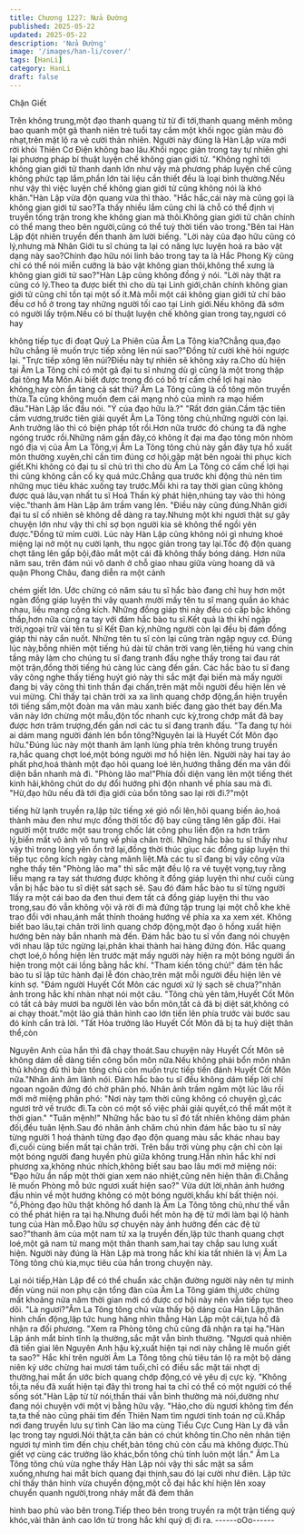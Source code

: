 ```yaml
---
title: Chương 1227: Nửa Đường
published: 2025-05-22
updated: 2025-05-22
description: 'Nửa Đường'
image: '/images/han-li/cover/'
tags: [HanLi]
category: HanLi
draft: false
---
```


Chặn Giết

Trên không trung,một đạo thanh quang từ từ đi tới,thanh quang
mênh mông bao quanh một gã thanh niên trẻ tuổi tay cầm một
khối ngọc giản màu đỏ nhạt,trên mặt lộ ra vẻ cười thản nhiên.
Người này đúng là Hàn Lập vừa mới rời khỏi Thiên Cơ Điện
không bao lâu.Khối ngọc giản trong tay tự nhiên ghi lại phương
pháp bí thuật luyện chế không gian giới tử.
"Không nghĩ tới không gian giới tử thanh danh lớn như vậy mà
phương pháp luyện chế cũng không phức tạp lắm,phần lớn tài liệu
cần thiết đều là loại bình thường.Nếu như vậy thì việc luyện chế
không gian giới tử cũng không nói là khó khăn."Hàn Lập vừa độn
quang vừa thì thào.
"Hắc hắc,cái này mà cũng gọi là không gian giới tử sao?Ta thấy
nhiều lắm cũng chỉ là chỗ có thể định vị truyền tống trận trong khe
không gian mà thôi.Không gian giới tử chân chính có thể mang
theo bên người,cũng có thể tuỳ thời tiến vào trong."Bên tai Hàn
Lập đột nhiên truyền đến thanh âm lười biếng.
"Lời này của đạo hữu cũng có lý,nhưng mà Nhân Giới tu sĩ chúng
ta lại có năng lực luyện hoá ra bảo vật dạng này sao?Chính đạo
hữu nói linh bảo trong tay ta là Hắc Phong Kỳ cũng chỉ có thể nói
miễn cưỡng là bảo vật không gian thôi,không thể xưng là không
gian giới tử sao?"Hàn Lập cũng không đồng ý nói.
"Lời này thật ra cũng có lý.Theo ta được biết thì cho dù tại Linh
giới,chân chính không gian giới tử cũng chỉ tồn tại một số ít.Mà
mỗi một cái không gian giới tử chí bảo đều cơ hồ ở trong tay
những người tối cao tại Linh giới.Nếu không đã sớm có người lấy
trộm.Nếu có bí thuật luyện chế không gian trong tay,ngươi có hay

không tiếp tục đi đoạt Quỷ La Phiên của Âm La Tông kia?Chẳng
qua,đạo hữu chẳng lẽ muốn trực tiếp xông lên núi sao?"Đồng tử
cười khẽ hỏi ngược lại.
"Trực tiếp xông lên núi?Điều này tự nhiên sẽ không xảy ra.Cho dù
hiện tại Âm La Tông chỉ có một gã đại tu sĩ nhưng dù gì cũng là
một trong thập đại tông Ma Môn.Ai biết được trong đó có bố trí
cấm chế lợi hại nào không,hay còn ẩn tàng cả sát thủ?
Âm La Tông cũng là cổ tông môn truyền thừa.Ta cũng không
muốn đem cái mạng nhỏ của mình ra mạo hiểm đâu."Hàn Lập lắc
đầu nói.
"Ý của đạo hữu là.?"
"Rất đơn giản.Cầm tặc tiên cầm vương,trước tiên giải quyết Âm
La Tông tông chủ,những người còn lại.
Anh trưởng lão thì có biện pháp tốt rồi.Hơn nữa trước đó chúng ta
đã nghe ngóng trước rồi.Những năm gần đây,có không ít đại ma
đạo tông môn nhòm ngó địa vị của Âm La Tông,vị Âm La Tông
tông chủ này gần đây tựa hồ xuất môn thường xuyên,chỉ cần tìm
đúng cơ hội,gặp mặt bên ngoài thì phục kích giết.Khi không có đại
tu sĩ chủ trì thì cho dù Âm La Tông có cấm chế lợi hại thì cũng
không cần cố kỵ quá mức.Chẳng qua trước khi động thủ nên tìm
những mục tiêu khác xuống tay trước.Mỗi khi ra tay thời gian cũng
không được quá lâu,vạn nhất tu sĩ Hoá Thần kỳ phát hiện,nhúng
tay vào thì hỏng việc."thanh âm Hàn Lập âm trầm vang lên.
"Điều này cũng đúng.Nhân giới đại tu sĩ cố nhiên sẽ không dễ
dàng ra tay.Nhưng một khi ngươi thật sự gây chuyện lớn như vậy
thì chỉ sợ bọn người kia sẽ không thể ngồi yên được."Đồng tử
mỉm cười.
Lúc này Hàn Lập cũng không nói gì nhưng khoé miệng lại nở một
nụ cười lạnh, thu ngọc giản trong tay lại.Tốc độ độn quang chợt
tăng lên gấp bội,đảo mắt một cái đã không thấy bóng dáng.
Hơn nửa năm sau, trên đám núi vô danh ở chỗ giao nhau giữa
vùng hoang dã và quận Phong Châu, đang diễn ra một cảnh

chém giết lớn.
Ước chừng có năm sáu tu sĩ hắc bào đang chỉ huy hơn một ngàn
đồng giáp luyện thi vây quanh mười mấy tên tu sĩ mang quần áo
khác nhau, liều mạng công kích.
Những đồng giáp thi này đều có cấp bậc không thấp,hơn nữa
cùng ra tay với đám hắc bào tu sĩ.Kết quả là thi khí ngập
trời,ngoại trừ vài tên tu sĩ Kết Đan kỳ,những người còn lại đều bị
đám đồng giáp thi này cắn nuốt.
Những tên tu sĩ còn lại cũng tràn ngập nguy cơ.
Đúng lúc này,bỗng nhiên một tiếng hú dài từ chân trời vang
lên,tiếng hú vang chín tầng mây làm cho chúng tu sĩ đang tranh
đấu nghe thấy trong tai đau rát một trận,đồng thời tiếng hú càng
lúc càng đến gần.
Các hắc bào tu sĩ đang vây công nghe thấy tiếng huýt gió này thì
sắc mặt đại biến mà mấy người đang bị vây công thì tinh thần đại
chấn,trên mặt mỗi người đều hiện lên vẻ vui mừng.
Chỉ thấy tại chân trời xa xa linh quang chớp động,ẩn hiện truyền
tới tiếng sấm,một đoàn ma vân màu xanh biếc đang gào thét bay
đến.Ma vân này lớn chừng một mẫu,độn tốc nhanh cực kỳ,trong
chớp mắt đã bay được hơn trăm trượng,đến gần nơi các tu sĩ
đang tranh đấu.
"Ta đang tự hỏi ai dám mang người đánh lén bổn tông?Nguyên lai
là Huyết Cốt Môn đạo hữu."Đúng lúc này một thanh âm lạnh lùng
phía trên không trung truyền ra,hắc quang chợt loé,một bóng
người mơ hồ hiện lên.
Người này hai tay áo phất phơ,hoá thành một đạo hôi quang loé
lên,hướng thẳng đến ma vân đối diện bắn nhanh mà đi.
"Phòng lão ma!"Phía đối diện vang lên một tiếng thét kinh
hãi,không chút do dự đổi hướng phi độn nhanh về phía sau mà đi.
"Hừ,đạo hữu nếu đã tới địa giới của bổn tông sao lại rời đi.?"một

tiếng hừ lạnh truyền ra,lập tức tiếng xé gió nổi lên,hôi quang biến
ảo,hoá thành màu đen như mực đồng thời tốc độ bay cũng tăng
lên gấp đôi.
Hai người một trước một sau trong chốc lát công phu liền độn ra
hơn trăm lý,biến mất vô ảnh vô tung về phía chân trời.
Những hắc bào tu sĩ thấy như vậy thì trong lòng yên ổn trở
lại,đồng thời thúc giục các đồng giáp luyện thi tiếp tục công kích
ngày càng mãnh liệt.Mà các tu sĩ đang bị vây công vừa nghe thấy
tên "Phòng lão ma" thì sắc mặt đều lộ ra vẻ tuyệt vọng,tuy rằng
liều mạng ra tay sát thương được không ít đồng giáp luyện thi
như cuối cùng vẫn bị hắc bào tu sĩ diệt sát sạch sẽ.
Sau đó đám hắc bào tu sĩ từng người 1lấy ra một cái bao da đen
thui đem tất cả đồng giáp luyện thi thu vào trong,sau đó vẫn
không vội vã rời đi mà đứng tập trung lại một chỗ khe khẽ trao đổi
với nhau,ánh mắt thỉnh thoảng hướng về phía xa xa xem xét.
Không biết bao lâu,tại chân trời linh quang chớp động,một đạo ô
hồng xuất hiện hướng bên này bắn nhanh mà đến.
Đám hắc bào tu sĩ vốn đang nói chuyện với nhau lập tức ngừng
lại,phân khai thành hai hàng đứng đón.
Hắc quang chợt loé,ô hồng hiện lên trước mặt mấy người này
hiện ra một bóng người ẩn hiện trong một cái lồng bằng hắc khí.
"Tham kiến tông chủ!" đám tên hắc bào tu sĩ lập tức hành đại lễ
đón chào,trên mặt mỗi người đều hiện lên vẻ kính sợ.
"Đám người Huyết Cốt Môn các ngươi xử lý sạch sẽ chưa?"nhân
ảnh trong hắc khí nhàn nhạt nói một câu.
"Tông chủ yên tâm,Huyết Cốt Môn có tất cả bảy mươi ba người
lẻn vào bổn môn,tất cả đã bị diệt sát,không có ai chạy thoát."một
lão giả thân hình cao lớn tiến lên phía trước vài bước sau đó kính
cẩn trả lời.
"Tất Hỏa trưởng lão Huyết Cốt Môn đã bị ta huỷ diệt thân thể,còn

Nguyên Anh của hắn thì đã chạy thoát.Sau chuyện này Huyết Cốt
Môn sẽ không dám dễ dàng tiến công bổn môn nữa.Nếu không
phải bổn môn nhân thủ không đủ thì bản tông chủ còn muốn trực
tiếp tiến đánh Huyết Cốt Môn nữa."Nhân ảnh âm lãnh nói.
Đám hắc bào tu sĩ đều không dám tiếp lời chỉ ngoan ngoãn đứng
đó chờ phân phó.
Nhân ảnh trầm ngâm một lúc lâu rồi mới mở miệng phân phó:
"Nơi này tạm thời cũng không có chuyện gì,các ngươi trở về trước
đi.Ta còn có một số việc phải giải quyết,có thể mất một ít thời
gian."
"Tuân mệnh!"
Những hắc bào tu sĩ đó tất nhiên không dám phản đối,đều tuân
lệnh.Sau đó nhân ảnh chăm chú nhìn đám hắc bào tu sĩ này từng
người 1 hoá thành từng đạo đạo độn quang màu sắc khác nhau
bay đi,cuối cùng biến mất tại chân trời.
Trên bầu trời vùng phụ cận chỉ còn lại một bóng người đang
huyền phù giữa không trung.Hắn nhìn hắc khí nơi phương
xa,không nhúc nhích,không biết sau bao lâu mới mở miệng nói:
"Đạo hữu ẩn nấp một thời gian xem náo nhiệt,cũng nên hiện thân
đi.Chẳng lẽ muốn Phòng mỗ bức ngươi xuất hiện sao?"
Vừa dứt lời,nhân ảnh hướng đầu nhìn về một hướng không có
một bóng người,khẩu khí bất thiện nói.
"ồ,Phòng đạo hữu thật không hổ danh là Âm La Tông tông
chủ,như thế vẫn có thể phát hiện ra tại hạ.Nhưng đuổi hết môn hạ
đệ tử mới làm bại lộ hành tung của Hàn mỗ.Đạo hữu sợ chuyện
này ảnh hưởng đến các đệ tử sao?"thanh âm của một nam tử xa
lạ truyền đến,lập tức thanh quang chợt loé,một gã nam tử mang
một thân thanh sam,hai tay chắp sau lưng xuất hiện.
Người này đúng là Hàn Lập mà trong hắc khí kia tất nhiên là vị
Âm La Tông tông chủ kia,mục tiêu của hắn trong chuyện này.

Lại nói tiếp,Hàn Lập để có thể chuẩn xác chặn đường người này
nên tự mình đến vùng núi non phụ cận tổng đàn của Âm La Tông
giám thị,ước chừng mất khoảng nửa năm thời gian mới có được
cơ hội này nên vẫn tiếp tục theo dõi.
"Là ngươi?"Âm La Tông tông chủ vừa thấy bộ dáng của Hàn
Lập,thân hình chấn động,lập tức hung hăng nhìn thẳng Hàn Lập
một cái,tựa hồ đã nhận ra đối phương.
"Xem ra Phòng tông chủ cũng đã nhận ra tại hạ."Hàn Lập ánh
mắt bình tĩnh lạ thường,sắc mặt vẫn bình thường.
"Ngươi quả nhiên đã tiến giai lên Nguyên Anh hậu kỳ,xuất hiện tại
nơi này chẳng lẽ muốn giết ta sao?"
Hắc khí trên người Âm La Tông tông chủ tiêu tán lộ ra một bộ
dáng niên kỷ ước chừng hai mươi tám tuổi,chỉ có điều sắc mặt tái
nhợt dị thường,hai mắt ẩn ước bích quang chớp động,có vẻ yêu
dị cực kỳ.
"Không tồi,ta nếu đã xuất hiện tại đây thì trong hai ta chỉ có thể có
một người có thể sống sót."Hàn Lập từ từ nói,thần thái vẫn bình
thường mà nói,dường như đang nói chuyện với một vị bằng hữu
vậy.
"Hảo,cho dù ngươi không tìm đến ta,ta thế nào cũng phải tìm đến
Thiên Nam tìm ngươi tính toán nợ cũ.Khắp nơi đang truyền lưu sự
tình Càn lão ma cùng Tiểu Cực Cung Hàn Ly đã vẫn lạc trong tay
ngươi.Nói thật,ta căn bản có chút không tin.Cho nên nhân tiện
ngươi tự mình tìm đến chịu chết,bản tông chủ còn cầu mà không
được.Thù giết vợ cùng các trưởng lão khác,bổn tông chủ tính luôn
một lần."
Âm La Tông tông chủ vừa nghe thấy Hàn Lập nói vậy thì sắc mặt
sa sầm xuống,nhưng hai mắt bích quang đại thịnh,sau đó lại cười
như điên.
Lập tức chỉ thấy thân hình vừa chuyển động,một cỗ đại hắc khí
hiện lên xoay chuyển quanh người,trong nháy mắt đã đem thân

hình bao phủ vào bên trong.Tiếp theo bên trong truyền ra một trận
tiếng quỷ khóc,vài thân ảnh cao lớn từ trong hắc khí quỷ dị đi ra.
------oOo------

